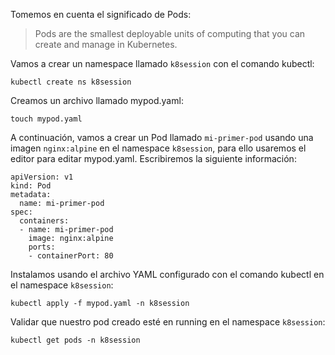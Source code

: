 Tomemos en cuenta el significado de Pods:
> Pods are the smallest deployable units of computing that you can create and manage in Kubernetes.

Vamos a crear un namespace llamado `k8session` con el comando kubectl:

```{{exec}}
kubectl create ns k8session
```

Creamos un archivo llamado mypod.yaml:

```{{exec}}
touch mypod.yaml
```

A continuación, vamos a crear un Pod llamado `mi-primer-pod` usando una imagen `nginx:alpine` en el namespace `k8session`, para ello usaremos el editor para editar mypod.yaml.
Escribiremos la siguiente información:<br>

```text
apiVersion: v1
kind: Pod
metadata:
  name: mi-primer-pod
spec:
  containers:
  - name: mi-primer-pod
    image: nginx:alpine
    ports:
    - containerPort: 80
```

Instalamos usando el archivo YAML configurado con el comando kubectl en el namespace `k8session`:

```{{exec}}
kubectl apply -f mypod.yaml -n k8session
```

Validar que nuestro pod creado esté en running en el namespace `k8session`:

```{{exec}}
kubectl get pods -n k8session
```

